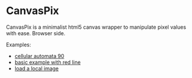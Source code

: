 # CanvasPix
CanvasPix is a minimalist html5 canvas wrapper to manipulate pixel values with ease. Browser side.

Examples:  
- [cellular automata 90](https://jonathanlurie.github.io/CanvasPix/examples/cellauto90.html)
- [basic example with red line](https://jonathanlurie.github.io/CanvasPix/examples/create-blank.html)
- [load a local image](https://jonathanlurie.github.io/CanvasPix/examples/load-image.html)
